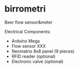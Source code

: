 # birrometri
Beer flow sensor&amp;meter

Electrical Components:
  - Arduino Mega
  - Flow sensor XXX
  - Neomatrix 8x8 panel (9 pieces)
  - RFID reader (optional)
  - Electronic valve (optional)
